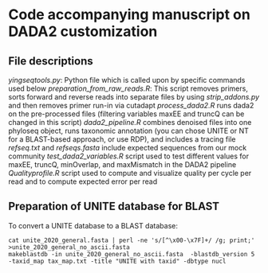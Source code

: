 # **Code accompanying manuscript on DADA2 customization**

## **File descriptions**

*yingseqtools.py*: Python file which is called upon by specific commands used below
*preparation_from_raw_reads.R*: This script removes primers, sorts forward and reverse reads into separate files by using *strip_addons.py* and then removes primer run-in via cutadapt
*process_dada2.R* runs dada2 on the pre-processed files (filtering variables maxEE and truncQ can be changed in this script)
*dada2_pipeline.R* combines denoised files into one phyloseq object, runs taxonomic annotation (you can chose UNITE or NT for a BLAST-based approach, or use RDP), and includes a tracing file
*refseq.txt* and *refseqs.fasta* include expected sequences from our mock community
*test_dada2_variables.R* script used to test different values for maxEE, truncQ, minOverlap, and maxMismatch in the DADA2 pipeline
*Qualityprofile.R* script used to compute and visualize quality per cycle per read and to compute expected error per read

## **Preparation of UNITE database for BLAST**

To convert a UNITE database to a BLAST database:

```
cat unite_2020_general.fasta | perl -ne 's/[^\x00-\x7F]+/ /g; print;' >unite_2020_general_no_ascii.fasta
makeblastdb -in unite_2020_general_no_ascii.fasta  -blastdb_version 5 -taxid_map tax_map.txt -title "UNITE with taxid" -dbtype nucl
```